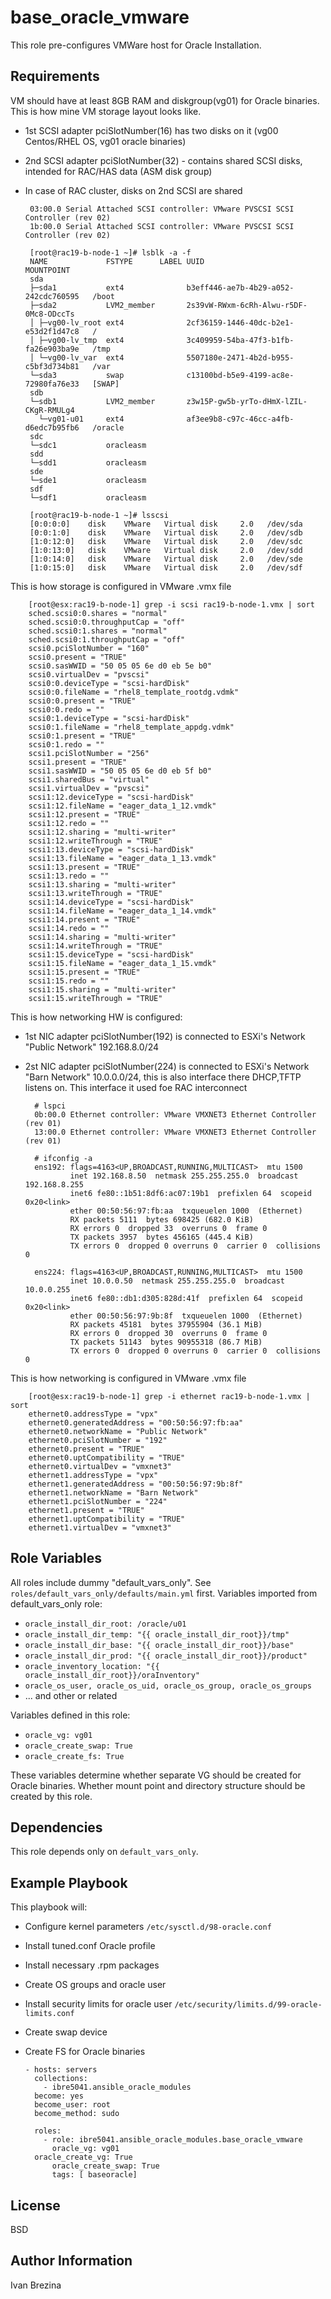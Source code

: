base_oracle_vmware
==================

This role pre-configures VMWare host for Oracle Installation.

Requirements
------------

VM should have at least 8GB RAM and diskgroup(vg01) for Oracle binaries.
This is how mine VM storage layout looks like.

 - 1st SCSI adapter pciSlotNumber(16) has two disks on it (vg00 Centos/RHEL OS, vg01 oracle binaries)
 - 2nd SCSI adapter pciSlotNumber(32) - contains shared SCSI disks, intended for RAC/HAS data (ASM disk group)
 - In case of RAC cluster, disks on 2nd SCSI are shared

        03:00.0 Serial Attached SCSI controller: VMware PVSCSI SCSI Controller (rev 02)
        1b:00.0 Serial Attached SCSI controller: VMware PVSCSI SCSI Controller (rev 02)

        [root@rac19-b-node-1 ~]# lsblk -a -f
        NAME             FSTYPE      LABEL UUID                                   MOUNTPOINT
        sda
        ├─sda1           ext4              b3eff446-ae7b-4b29-a052-242cdc760595   /boot
        ├─sda2           LVM2_member       2s39vW-RWxm-6cRh-Alwu-r5DF-0Mc8-ODccTs
        │ ├─vg00-lv_root ext4              2cf36159-1446-40dc-b2e1-e53d2f1d47c8   /
        │ ├─vg00-lv_tmp  ext4              3c409959-54ba-47f3-b1fb-fa26e903ba9e   /tmp
        │ └─vg00-lv_var  ext4              5507180e-2471-4b2d-b955-c5bf3d734b81   /var
        └─sda3           swap              c13100bd-b5e9-4199-ac8e-72980fa76e33   [SWAP]
        sdb
        └─sdb1           LVM2_member       z3w15P-gw5b-yrTo-dHmX-lZIL-CKgR-RMULg4
          └─vg01-u01     ext4              af3ee9b8-c97c-46cc-a4fb-d6edc7b95fb6   /oracle
        sdc
        └─sdc1           oracleasm
        sdd
        └─sdd1           oracleasm
        sde
        └─sde1           oracleasm
        sdf
        └─sdf1           oracleasm

        [root@rac19-b-node-1 ~]# lsscsi
        [0:0:0:0]    disk    VMware   Virtual disk     2.0   /dev/sda
        [0:0:1:0]    disk    VMware   Virtual disk     2.0   /dev/sdb
        [1:0:12:0]   disk    VMware   Virtual disk     2.0   /dev/sdc
        [1:0:13:0]   disk    VMware   Virtual disk     2.0   /dev/sdd
        [1:0:14:0]   disk    VMware   Virtual disk     2.0   /dev/sde
        [1:0:15:0]   disk    VMware   Virtual disk     2.0   /dev/sdf

This is how storage is configured in VMware .vmx file

        [root@esx:rac19-b-node-1] grep -i scsi rac19-b-node-1.vmx | sort
        sched.scsi0:0.shares = "normal"
        sched.scsi0:0.throughputCap = "off"
        sched.scsi0:1.shares = "normal"
        sched.scsi0:1.throughputCap = "off"
        scsi0.pciSlotNumber = "160"
        scsi0.present = "TRUE"
        scsi0.sasWWID = "50 05 05 6e d0 eb 5e b0"
        scsi0.virtualDev = "pvscsi"
        scsi0:0.deviceType = "scsi-hardDisk"
        scsi0:0.fileName = "rhel8_template_rootdg.vdmk"
        scsi0:0.present = "TRUE"
        scsi0:0.redo = ""
        scsi0:1.deviceType = "scsi-hardDisk"
        scsi0:1.fileName = "rhel8_template_appdg.vdmk"
        scsi0:1.present = "TRUE"
        scsi0:1.redo = ""
        scsi1.pciSlotNumber = "256"
        scsi1.present = "TRUE"
        scsi1.sasWWID = "50 05 05 6e d0 eb 5f b0"
        scsi1.sharedBus = "virtual"
        scsi1.virtualDev = "pvscsi"
        scsi1:12.deviceType = "scsi-hardDisk"
        scsi1:12.fileName = "eager_data_1_12.vmdk"
        scsi1:12.present = "TRUE"
        scsi1:12.redo = ""
        scsi1:12.sharing = "multi-writer"
        scsi1:12.writeThrough = "TRUE"
        scsi1:13.deviceType = "scsi-hardDisk"
        scsi1:13.fileName = "eager_data_1_13.vmdk"
        scsi1:13.present = "TRUE"
        scsi1:13.redo = ""
        scsi1:13.sharing = "multi-writer"
        scsi1:13.writeThrough = "TRUE"
        scsi1:14.deviceType = "scsi-hardDisk"
        scsi1:14.fileName = "eager_data_1_14.vmdk"
        scsi1:14.present = "TRUE"
        scsi1:14.redo = ""
        scsi1:14.sharing = "multi-writer"
        scsi1:14.writeThrough = "TRUE"
        scsi1:15.deviceType = "scsi-hardDisk"
        scsi1:15.fileName = "eager_data_1_15.vmdk"
        scsi1:15.present = "TRUE"
        scsi1:15.redo = ""
        scsi1:15.sharing = "multi-writer"
        scsi1:15.writeThrough = "TRUE"

This is how networking HW is configured:

- 1st NIC adapter pciSlotNumber(192) is connected to ESXi's Network "Public Network" 192.168.8.0/24
- 2st NIC adapter pciSlotNumber(224) is connected to ESXi's Network "Barn Network" 10.0.0.0/24, this is also interface there DHCP,TFTP listens on. This interface it used foe RAC interconnect

        # lspci
        0b:00.0 Ethernet controller: VMware VMXNET3 Ethernet Controller (rev 01)
        13:00.0 Ethernet controller: VMware VMXNET3 Ethernet Controller (rev 01)

        # ifconfig -a
        ens192: flags=4163<UP,BROADCAST,RUNNING,MULTICAST>  mtu 1500
                inet 192.168.8.50  netmask 255.255.255.0  broadcast 192.168.8.255
                inet6 fe80::1b51:8df6:ac07:19b1  prefixlen 64  scopeid 0x20<link>
                ether 00:50:56:97:fb:aa  txqueuelen 1000  (Ethernet)
                RX packets 5111  bytes 698425 (682.0 KiB)
                RX errors 0  dropped 33  overruns 0  frame 0
                TX packets 3957  bytes 456165 (445.4 KiB)
                TX errors 0  dropped 0 overruns 0  carrier 0  collisions 0
        
        ens224: flags=4163<UP,BROADCAST,RUNNING,MULTICAST>  mtu 1500
                inet 10.0.0.50  netmask 255.255.255.0  broadcast 10.0.0.255
                inet6 fe80::db1:d305:828d:41f  prefixlen 64  scopeid 0x20<link>
                ether 00:50:56:97:9b:8f  txqueuelen 1000  (Ethernet)
                RX packets 45181  bytes 37955904 (36.1 MiB)
                RX errors 0  dropped 30  overruns 0  frame 0
                TX packets 51143  bytes 90955318 (86.7 MiB)
                TX errors 0  dropped 0 overruns 0  carrier 0  collisions 0

This is how networking is configured in VMware .vmx file

        [root@esx:rac19-b-node-1] grep -i ethernet rac19-b-node-1.vmx | sort
        ethernet0.addressType = "vpx"
        ethernet0.generatedAddress = "00:50:56:97:fb:aa"
        ethernet0.networkName = "Public Network"
        ethernet0.pciSlotNumber = "192"
        ethernet0.present = "TRUE"
        ethernet0.uptCompatibility = "TRUE"
        ethernet0.virtualDev = "vmxnet3"
        ethernet1.addressType = "vpx"
        ethernet1.generatedAddress = "00:50:56:97:9b:8f"
        ethernet1.networkName = "Barn Network"
        ethernet1.pciSlotNumber = "224"
        ethernet1.present = "TRUE"
        ethernet1.uptCompatibility = "TRUE"
        ethernet1.virtualDev = "vmxnet3"

Role Variables
--------------

All roles include dummy "default_vars_only". See `roles/default_vars_only/defaults/main.yml` first.
Variables imported from default_vars_only role:

 - `oracle_install_dir_root: /oracle/u01`
 - `oracle_install_dir_temp: "{{ oracle_install_dir_root}}/tmp"`
 - `oracle_install_dir_base: "{{ oracle_install_dir_root}}/base"`
 - `oracle_install_dir_prod: "{{ oracle_install_dir_root}}/product"`
 - `oracle_inventory_location: "{{ oracle_install_dir_root}}/oraInventory"`
 - `oracle_os_user, oracle_os_uid, oracle_os_group, oracle_os_groups`
 - ... and other or related

Variables defined in this role:

 - `oracle_vg: vg01` 
 - `oracle_create_swap: True`
 - `oracle_create_fs: True`

These variables determine whether separate VG should be created for Oracle binaries.
Whether mount point and directory structure should be created by this role.

Dependencies
------------

This role depends only on `default_vars_only`.

Example Playbook
----------------

This playbook will:
  - Configure kernel parameters `/etc/sysctl.d/98-oracle.conf`
  - Install tuned.conf Oracle profile
  - Install necessary .rpm packages
  - Create OS groups and oracle user
  - Install security limits for oracle user `/etc/security/limits.d/99-oracle-limits.conf`
  - Create swap device
  - Create FS for Oracle binaries

        - hosts: servers
          collections:
            - ibre5041.ansible_oracle_modules
          become: yes
          become_user: root
          become_method: sudo
        
          roles:
            - role: ibre5041.ansible_oracle_modules.base_oracle_vmware
    	      oracle_vg: vg01
 	      oracle_create_vg: True
    	      oracle_create_swap: True
              tags: [ baseoracle]

License
-------

BSD

Author Information
------------------

Ivan Brezina

